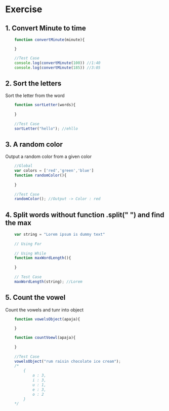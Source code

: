 # Exercise 

## 1. Convert Minute to time
```javascript
    function convertMinute(minute){

    }

    //Test Case
    console.log(convertMinute(100)) //1:40
    console.log(convertMinute(185)) //3:05
```

## 2. Sort the letters
Sort the letter from the word
```javascript
    function sortLetter(words){
        
    }
    
    //Test Case
    sortLetter("hello"); //ehllo
```
## 3. A random color
Output a random color from a given color  
```javascript
    //Global
    var colors = ['red','green','blue']
    function randomColor(){
        
    }
    
    //Test Case
    randomColor(); //Output -> Color : red

```

## 4. Split words without function .split(" ") and find the max
```javascript 
    var string = "Lorem ipsum is dummy text"
    
    // Using For
    
    // Using While
    function maxWordLength(){
        
    }
    
    // Test Case
    maxWordLength(string); //Lorem
```

## 5. Count the vowel
Count the vowels and tunr into object
```javascript
    function vowelsObject(apaja){
        
    }

    function countVoewl(apaja){
        
    }
    
    //Test Case
    vowelsObject("rum raisin chocolate ice cream");
    /*
        {
            a : 3,
            i : 3,
            u : 1,
            e : 3,
            o : 2
        }
    */
